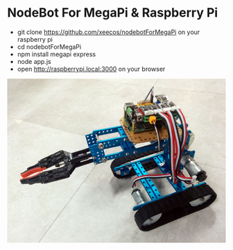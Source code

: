 # NodeBot For MegaPi & Raspberry Pi
 * git clone https://github.com/xeecos/nodebotForMegaPi on your raspberry pi
 * cd nodebotForMegaPi
 * npm install megapi  express
 * node app.js
 * open http://raspberrypi.local:3000 on your browser
 
 ![image](https://github.com/xeecos/nodebotForMegaPi/raw/master/images/nodebot.jpg)
